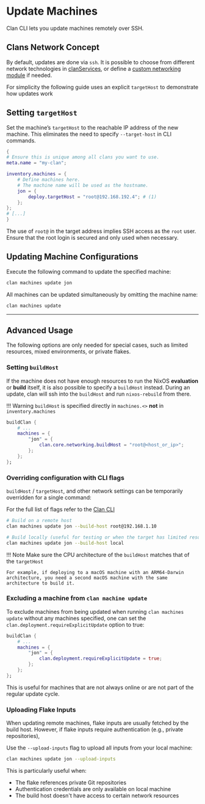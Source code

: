 
# Update Machines

Clan CLI lets you update machines remotely over SSH.

## Clans Network Concept

By default, updates are done via `ssh`. It is possible to choose from different network technologies in [clanServices](../clanServices.md), or define a [custom networking module](../services/community.md) if needed.

For simplicity the following guide uses an explicit `targetHost` to demonstrate how updates work

## Setting `targetHost`

Set the machine’s `targetHost` to the reachable IP address of the new machine.
This eliminates the need to specify `--target-host` in CLI commands.

```{.nix title="clan.nix" hl_lines="9"}
{
# Ensure this is unique among all clans you want to use.
meta.name = "my-clan";

inventory.machines = {
    # Define machines here.
    # The machine name will be used as the hostname.
    jon = {
        deploy.targetHost = "root@192.168.192.4"; # (1)
    };
};
# [...]
}
```

The use of `root@` in the target address implies SSH access as the `root` user.
Ensure that the root login is secured and only used when necessary.

## Updating Machine Configurations

Execute the following command to update the specified machine:

```bash
clan machines update jon
```

All machines can be updated simultaneously by omitting the machine name:

```bash
clan machines update
```

---

## Advanced Usage

The following options are only needed for special cases, such as limited resources, mixed environments, or private flakes.

### Setting `buildHost`

If the machine does not have enough resources to run the NixOS **evaluation** or **build** itself,
it is also possible to specify a `buildHost` instead.
During an update, clan will ssh into the `buildHost` and run `nixos-rebuild` from there.

!!! Warning
    `buildHost` is specified directly in `machines.<>` **not** in `inventory.machines`


```{.nix hl_lines="5" .no-copy}
buildClan {
    # ...
    machines = {
        "jon" = {
            clan.core.networking.buildHost = "root@<host_or_ip>";
        };
    };
};
```

### Overriding configuration with CLI flags

`buildHost` / `targetHost`, and other network settings can be temporarily overridden for a single command:

For the full list of flags refer to the [Clan CLI](../../reference/cli/index.md)

```bash
# Build on a remote host
clan machines update jon --build-host root@192.168.1.10

# Build locally (useful for testing or when the target has limited resources)
clan machines update jon --build-host local
```

!!! Note
    Make sure the CPU architecture of the `buildHost` matches that of the `targetHost`

    For example, if deploying to a macOS machine with an ARM64-Darwin architecture, you need a second macOS machine with the same architecture to build it.


### Excluding a machine from `clan machine update`

To exclude machines from being updated when running `clan machines update` without any machines specified,
one can set the `clan.deployment.requireExplicitUpdate` option to true:

```{.nix hl_lines="5" .no-copy}
buildClan {
    # ...
    machines = {
        "jon" = {
            clan.deployment.requireExplicitUpdate = true;
        };
    };
};
```

This is useful for machines that are not always online or are not part of the regular update cycle.

### Uploading Flake Inputs

When updating remote machines, flake inputs are usually fetched by the build host.
However, if flake inputs require authentication (e.g., private repositories),

Use the `--upload-inputs` flag to upload all inputs from your local machine:

```bash
clan machines update jon --upload-inputs
```

This is particularly useful when:
- The flake references private Git repositories
- Authentication credentials are only available on local machine
- The build host doesn't have access to certain network resources
